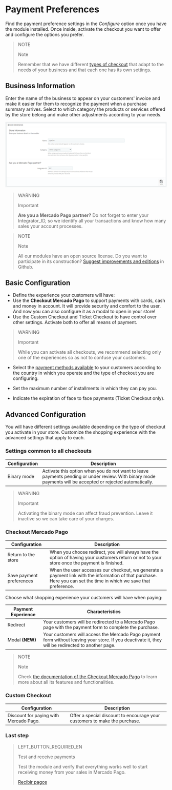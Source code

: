 # Payment Preferences


Find the payment preference settings in the *Configure* option once you have the module installed. Once inside, activate the checkout you want to offer and configure the options you prefer.

> NOTE
>
> Note
>
> Remember that we have different [types of checkout](https://www.mercadopago.com.ar/developers/en/plugins_sdks/plugins/prestashop/introduction/#bookmark_tipos_de_checkout) that adapt to the needs of your business and that each one has its own settings.

## Business Information

Enter the name of the business to appear on your customers' invoice and make it easier for them to recognize the payment when a purchase summary arrives. Select to which category the products or services offered by the store belong and make other adjustments according to your needs.

![Basic information](/images/prestashop/preferences_en.png)

> WARNING
>
> Important
>
> **Are you a Mercado Pago partner?** Do not forget to enter your Integrator_ID, so we identify all your transactions and know how many sales your account processes.

<span></span>

> NOTE
>
> Note
>
> All our modules have an open source license. Do you want to participate in its construction? [Suggest improvements and editions](https://github.com/mercadopago/cart-prestashop-7) in Github.

## Basic Configuration

* Define the experience your customers will have:
 * Use the **Checkout Mercado Pago** to support payments with cards, cash and money in account. It will provide security and comfort to the user. And now you can also configure it as a modal to open in your store!
 * Use the Custom Checkout and Ticket Checkout to have control over other settings. Activate both to offer all means of payment.


> WARNING
>
> Important
>
> While you can activate all checkouts, we recommend selecting only one of the experiences so as not to confuse your customers.

* Select the [payment methods available](https://www.mercadopago.com.ar/developers/en/guides/localization/payment-methods/) to your customers according to the country in which you operate and the type of checkout you are configuring.

* Set the maximum number of installments in which they can pay you.

* Indicate the expiration of face to face payments (Ticket Checkout only).

## Advanced Configuration

You will have different settings available depending on the type of checkout you activate in your store. Customize the shopping experience with the advanced settings that apply to each.

### Settings common to all checkouts

| Configuration | Description                                                               	                |
|---------------|-----------------------------------------------------------------------------------------------|
| Binary mode   | Activate this option when you do not want to leave payments pending or under review. With binary mode payments will be accepted or rejected automatically.|

> WARNING
>
> Important
>
> Activating the binary mode can affect fraud prevention. Leave it inactive so we can take care of your charges.

### Checkout Mercado Pago

| Configuration            | Description                                                              	                                   |
|--------------------------|---------------------------------------------------------------------------------------------------------------|
| Return to the store      | When you choose redirect, you will always have the option of having your customers return or not to your store once the payment is finished. |
| Save payment preferences | When the user accesses our checkout, we generate a payment link with the information of that purchase. Here you can set the time in which we save that preference. |

Choose what shopping experience your customers will have when paying:

| Payment Experience            | Characteristics                                                              	                                 |
|-------------------------------|----------------------------------------------------------------------------------------------------------------|
| Redirect     	                | Your customers will be redirected to a Mercado Pago page with the payment form to complete the purchase. |
| Modal **(NEW)**               | Your customers will access the Mercado Pago payment form without leaving your store. If you deactivate it, they will be redirected to another page. |

> NOTE
>
> Note
>
> Check [the documentation of the Checkout Mercado Pago](https://www.mercadopago.com.ar/developers/en/guides/payments/web-payment-checkout/introduction/) to learn more about all its features and functionalities.

### Custom Checkout

| Configuration                          | Description                                                                      |
|----------------------------------------|----------------------------------------------------------------------------------|
| Discount for paying with Mercado Pago. | Offer a special discount to encourage your customers to make the purchase.       |

### Last step

> LEFT_BUTTON_REQUIRED_EN
>
> Test and receive payments
>
> Test the module and verify that everything works well to start receiving money from your sales in Mercado Pago.
>
>
> [Recibir pagos](https://www.mercadopago.com.ar/developers/en/plugins_sdks/plugins/prestashop/receive-payments/)